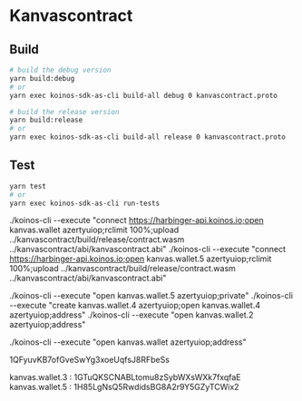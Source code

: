 # Kanvascontract

## Build

```sh
# build the debug version
yarn build:debug
# or
yarn exec koinos-sdk-as-cli build-all debug 0 kanvascontract.proto

# build the release version
yarn build:release
# or
yarn exec koinos-sdk-as-cli build-all release 0 kanvascontract.proto
```

## Test

```sh
yarn test
# or
yarn exec koinos-sdk-as-cli run-tests
```

./koinos-cli --execute "connect https://harbinger-api.koinos.io;open kanvas.wallet azertyuiop;rclimit 100%;upload ../kanvascontract/build/release/contract.wasm ../kanvascontract/abi/kanvascontract.abi"
./koinos-cli --execute "connect https://harbinger-api.koinos.io;open kanvas.wallet.5 azertyuiop;rclimit 100%;upload ../kanvascontract/build/release/contract.wasm ../kanvascontract/abi/kanvascontract.abi"

./koinos-cli --execute "open kanvas.wallet.5 azertyuiop;private"
./koinos-cli --execute "create kanvas.wallet.4 azertyuiop;open kanvas.wallet.4 azertyuiop;address"
./koinos-cli --execute "open kanvas.wallet.2 azertyuiop;address"

./koinos-cli --execute "open kanvas.wallet azertyuiop;address"

1QFyuvKB7ofGveSwYg3xoeUqfsJ8RFbeSs

kanvas.wallet.3 : 1GTuQKSCNABLtomu8zSybWXsWXk7fxqfaE
kanvas.wallet.5 : 1H85LgNsQ5RwdidsBG8A2r9Y5GZyTCWix2
